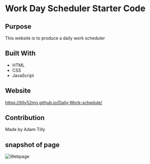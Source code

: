 # Work Day Scheduler Starter Code

## Purpose
This website is to produce a daily work scheduler

## Built With
* HTML
* CSS
* JavaScript

## Website
https://tilly52mn.github.io/Daily-Work-schedule/

## Contribution
Made by Adam Tilly

## snapshot of page
![Webpage](https://user-images.githubusercontent.com/88518686/133547977-810fe121-9d73-4889-808b-83780abc57f0.PNG)

